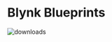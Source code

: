 # Blynk Blueprints

![downloads](https://img.shields.io/github/downloads/blynkkk/blueprints/total)

